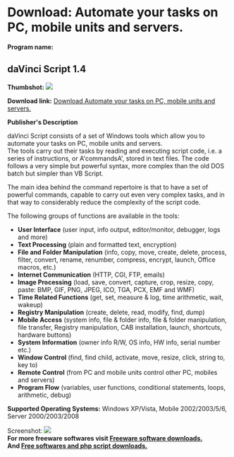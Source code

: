 # Download: Automate your tasks on PC, mobile units and servers.

**Program name:**

## daVinci Script 1.4

  
**Thumbshot:** ![](http://www.freewarefiles.com/screenshot/davinciscript_md.jpg)   
  
**Download link:** [Download Automate your tasks on PC, mobile units and servers.](http://freesoftwares.boysofts.com/DaVinci-Script_program_46934.html)  
  


**Publisher's Description**  
  


daVinci Script consists of a set of Windows tools which allow you to automate your tasks on PC, mobile units and servers.  
The tools carry out their tasks by reading and executing script code, i.e. a series of instructions, or A'commandsA', stored in text files. The code follows a very simple but powerful syntax, more complex than the old DOS batch but simpler than VB Script. 

The main idea behind the command repertoire is that to have a set of powerful commands, capable to carry out even very complex tasks, and in that way to considerably reduce the complexity of the script code.

The following groups of functions are available in the tools:

  * **User Interface** (user input, info output, editor/monitor, debugger, logs and more) 
  * **Text Processing** (plain and formatted text, encryption) 
  * **File and Folder Manipulation** (info, copy, move, create, delete, process, filter, convert, rename, renumber, compress, encrypt, launch, Office macros, etc.) 
  * **Internet Communication** (HTTP, CGI, FTP, emails) 
  * **Image Processing** (load, save, convert, capture, crop, resize, copy, paste: BMP, GIF, PNG, JPEG, ICO, TGA, PCX, EMF and WMF) 
  * **Time Related Functions** (get, set, measure & log, time arithmetic, wait, wakeup) 
  * **Registry Manipulation** (create, delete, read, modify, find, dump) 
  * **Mobile Access** (system info, file & folder info, file & folder manipulation, file transfer, Registry manipulation, CAB installation, launch, shortcuts, hardware buttons) 
  * **System Information** (owner info R/W, OS info, HW info, serial number etc.) 
  * **Window Control** (find, find child, activate, move, resize, click, string to, key to) 
  * **Remote Control** (from PC and mobile units control other PC, mobiles and servers) 
  * **Program Flow** (variables, user functions, conditional statements, loops, arithmetic, debug) 

**Supported Operating Systems:** Windows XP/Vista, Mobile 2002/2003/5/6, Server 2000/2003/2008

  
  
Screenshot: ![](http://www.freewarefiles.com/screenshot/davinciscript.jpg)   
**For more freeware softwares visit [Freeware software downloads.](http://freesoftwares.boysofts.com/)**   
**And [Free softwares and php script downloads.](http://www.boysofts.com/)**
